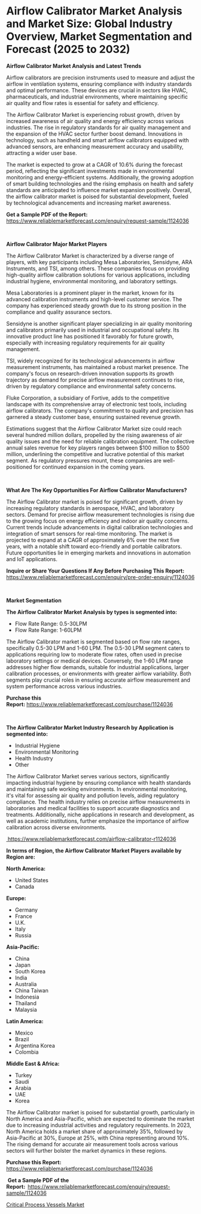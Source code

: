 <p><h1>Airflow Calibrator Market Analysis and Market Size: Global Industry Overview, Market Segmentation and Forecast (2025 to 2032)</h1></p><p><strong>Airflow Calibrator Market Analysis and Latest Trends</strong></p>
<p><p>Airflow calibrators are precision instruments used to measure and adjust the airflow in ventilation systems, ensuring compliance with industry standards and optimal performance. These devices are crucial in sectors like HVAC, pharmaceuticals, and industrial environments, where maintaining specific air quality and flow rates is essential for safety and efficiency.</p><p>The Airflow Calibrator Market is experiencing robust growth, driven by increased awareness of air quality and energy efficiency across various industries. The rise in regulatory standards for air quality management and the expansion of the HVAC sector further boost demand. Innovations in technology, such as handheld and smart airflow calibrators equipped with advanced sensors, are enhancing measurement accuracy and usability, attracting a wider user base.</p><p>The market is expected to grow at a CAGR of 10.6% during the forecast period, reflecting the significant investments made in environmental monitoring and energy-efficient systems. Additionally, the growing adoption of smart building technologies and the rising emphasis on health and safety standards are anticipated to influence market expansion positively. Overall, the airflow calibrator market is poised for substantial development, fueled by technological advancements and increasing market awareness.</p></p>
<p><strong>Get a Sample PDF of the Report:&nbsp;</strong> <a href="https://www.reliablemarketforecast.com/enquiry/request-sample/1124036?utm_campaign=2460&utm_medium=2&utm_source=Github&utm_content=ia&utm_term=24022025&utm_id=airflow-calibrator">https://www.reliablemarketforecast.com/enquiry/request-sample/1124036</a></p>
<p>&nbsp;</p>
<p><strong>Airflow Calibrator Major Market Players</strong></p>
<p><p>The Airflow Calibrator Market is characterized by a diverse range of players, with key participants including Mesa Laboratories, Sensidyne, ARA Instruments, and TSI, among others. These companies focus on providing high-quality airflow calibration solutions for various applications, including industrial hygiene, environmental monitoring, and laboratory settings.</p><p>Mesa Laboratories is a prominent player in the market, known for its advanced calibration instruments and high-level customer service. The company has experienced steady growth due to its strong position in the compliance and quality assurance sectors.</p><p>Sensidyne is another significant player specializing in air quality monitoring and calibrators primarily used in industrial and occupational safety. Its innovative product line has positioned it favorably for future growth, especially with increasing regulatory requirements for air quality management.</p><p>TSI, widely recognized for its technological advancements in airflow measurement instruments, has maintained a robust market presence. The company's focus on research-driven innovation supports its growth trajectory as demand for precise airflow measurement continues to rise, driven by regulatory compliance and environmental safety concerns.</p><p>Fluke Corporation, a subsidiary of Fortive, adds to the competitive landscape with its comprehensive array of electronic test tools, including airflow calibrators. The company's commitment to quality and precision has garnered a steady customer base, ensuring sustained revenue growth.</p><p>Estimations suggest that the Airflow Calibrator Market size could reach several hundred million dollars, propelled by the rising awareness of air quality issues and the need for reliable calibration equipment. The collective annual sales revenue for key players ranges between $100 million to $500 million, underlining the competitive and lucrative potential of this market segment. As regulatory pressures mount, these companies are well-positioned for continued expansion in the coming years.</p></p>
<p>&nbsp;</p>
<p><strong>What Are The Key Opportunities For Airflow Calibrator Manufacturers?</strong></p>
<p><p>The Airflow Calibrator market is poised for significant growth, driven by increasing regulatory standards in aerospace, HVAC, and laboratory sectors. Demand for precise airflow measurement technologies is rising due to the growing focus on energy efficiency and indoor air quality concerns. Current trends include advancements in digital calibration technologies and integration of smart sensors for real-time monitoring. The market is projected to expand at a CAGR of approximately 6% over the next five years, with a notable shift toward eco-friendly and portable calibrators. Future opportunities lie in emerging markets and innovations in automation and IoT applications.</p></p>
<p><strong>Inquire or Share Your Questions If Any Before Purchasing This Report:</strong> <a href="https://www.reliablemarketforecast.com/enquiry/pre-order-enquiry/1124036?utm_campaign=2460&utm_medium=2&utm_source=Github&utm_content=ia&utm_term=24022025&utm_id=airflow-calibrator">https://www.reliablemarketforecast.com/enquiry/pre-order-enquiry/1124036</a></p>
<p>&nbsp;</p>
<p><strong>Market Segmentation</strong></p>
<p><strong>The Airflow Calibrator Market Analysis by types is segmented into:</strong></p>
<p><ul><li>Flow Rate Range: 0.5-30LPM</li><li>Flow Rate Range: 1-60LPM</li></ul></p>
<p><p>The Airflow Calibrator market is segmented based on flow rate ranges, specifically 0.5-30 LPM and 1-60 LPM. The 0.5-30 LPM segment caters to applications requiring low to moderate flow rates, often used in precise laboratory settings or medical devices. Conversely, the 1-60 LPM range addresses higher flow demands, suitable for industrial applications, larger calibration processes, or environments with greater airflow variability. Both segments play crucial roles in ensuring accurate airflow measurement and system performance across various industries.</p></p>
<p><strong>Purchase this Report:&nbsp;</strong><a href="https://www.reliablemarketforecast.com/purchase/1124036?utm_campaign=2460&utm_medium=2&utm_source=Github&utm_content=ia&utm_term=24022025&utm_id=airflow-calibrator">https://www.reliablemarketforecast.com/purchase/1124036</a></p>
<p>&nbsp;</p>
<p><strong>The Airflow Calibrator Market Industry Research by Application is segmented into:</strong></p>
<p><ul><li>Industrial Hygiene</li><li>Environmental Monitoring</li><li>Health Industry</li><li>Other</li></ul></p>
<p><p>The Airflow Calibrator Market serves various sectors, significantly impacting industrial hygiene by ensuring compliance with health standards and maintaining safe working environments. In environmental monitoring, it's vital for assessing air quality and pollution levels, aiding regulatory compliance. The health industry relies on precise airflow measurements in laboratories and medical facilities to support accurate diagnostics and treatments. Additionally, niche applications in research and development, as well as academic institutions, further emphasize the importance of airflow calibration across diverse environments.</p></p>
<p><a href="https://www.reliablemarketforecast.com/airflow-calibrator-r1124036?utm_campaign=2460&utm_medium=2&utm_source=Github&utm_content=ia&utm_term=24022025&utm_id=airflow-calibrator">&nbsp;https://www.reliablemarketforecast.com/airflow-calibrator-r1124036</a></p>
<p><strong>In terms of Region, the Airflow Calibrator Market Players available by Region are:</strong></p>
<p>
    <p> <strong> North America: </strong>
        <ul>
            <li>United States</li>
            <li>Canada</li>
        </ul>
        </p> 
    <p> <strong> Europe: </strong>
        <ul>
            <li>Germany</li>
            <li>France</li>
            <li>U.K.</li>
            <li>Italy</li>
            <li>Russia</li>
        </ul>
        </p> 
    <p> <strong> Asia-Pacific: </strong>
        <ul>
            <li>China</li>
            <li>Japan</li>
            <li>South Korea</li>
            <li>India</li>
            <li>Australia</li>
            <li>China Taiwan</li>
            <li>Indonesia</li>
            <li>Thailand</li>
            <li>Malaysia</li>
        </ul>
        </p> 
    <p> <strong> Latin America: </strong>
        <ul>
            <li>Mexico</li>
            <li>Brazil</li>
            <li>Argentina Korea</li>
            <li>Colombia</li>
        </ul>
        </p> 
    <p> <strong> Middle East & Africa: </strong>
        <ul>
            <li>Turkey</li>
            <li>Saudi</li>
            <li>Arabia</li>
            <li>UAE</li>
            <li>Korea</li>
        </ul>
    </p>
    </p>
<p><p>The Airflow Calibrator market is poised for substantial growth, particularly in North America and Asia-Pacific, which are expected to dominate the market due to increasing industrial activities and regulatory requirements. In 2023, North America holds a market share of approximately 35%, followed by Asia-Pacific at 30%, Europe at 25%, with China representing around 10%. The rising demand for accurate air measurement tools across various sectors will further bolster the market dynamics in these regions.</p></p>
<p><strong>Purchase this Report: </strong><a href="https://www.reliablemarketforecast.com/purchase/1124036?utm_campaign=2460&utm_medium=2&utm_source=Github&utm_content=ia&utm_term=24022025&utm_id=airflow-calibrator">https://www.reliablemarketforecast.com/purchase/1124036</a></p>
<p>&nbsp;<strong>Get a Sample PDF of the Report:&nbsp;&nbsp;</strong><a href="https://www.reliablemarketforecast.com/enquiry/request-sample/1124036?utm_campaign=2460&utm_medium=2&utm_source=Github&utm_content=ia&utm_term=24022025&utm_id=airflow-calibrator">https://www.reliablemarketforecast.com/enquiry/request-sample/1124036</a></p>
<p><strong></strong></p>
<p><p><a href="https://github.com/tanekacalderon743/Market-Research-Report-List-1/blob/main/critical-process-vessels-market.md?utm_campaign=2460&utm_medium=2&utm_source=Github&utm_content=ia&utm_term=24022025&utm_id=airflow-calibrator">Critical Process Vessels Market</a></p></p>